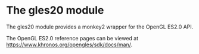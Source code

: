 
# The gles20 module

The gles20 module provides a monkey2 wrapper for the OpenGL ES2.0 API.

The OpenGL ES2.0 reference pages can be viewed at <a href=https://www.khronos.org/opengles/sdk/docs/man/ target=blank>https://www.khronos.org/opengles/sdk/docs/man/</a>.


